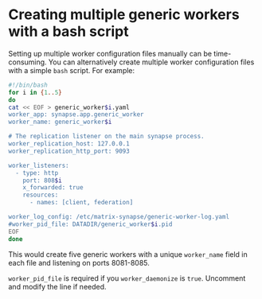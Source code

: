 # Creating multiple generic workers with a bash script

Setting up multiple worker configuration files manually can be time-consuming.
You can alternatively create multiple worker configuration files with a simple `bash` script. For example:

```sh
#!/bin/bash
for i in {1..5}
do
cat << EOF > generic_worker$i.yaml
worker_app: synapse.app.generic_worker
worker_name: generic_worker$i

# The replication listener on the main synapse process.
worker_replication_host: 127.0.0.1
worker_replication_http_port: 9093

worker_listeners:
  - type: http
    port: 808$i
    x_forwarded: true
    resources:
      - names: [client, federation]

worker_log_config: /etc/matrix-synapse/generic-worker-log.yaml
#worker_pid_file: DATADIR/generic_worker$i.pid
EOF
done
```

This would create five generic workers with a unique `worker_name` field in each file and listening on ports 8081-8085.

`worker_pid_file` is required if you `worker_daemonize` is `true`. Uncomment and modify the line if needed.
